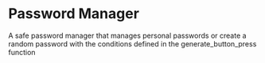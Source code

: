 # Password Manager

A safe password manager that manages personal passwords or create a random password with the conditions defined in the generate_button_press function
